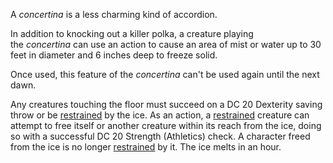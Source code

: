 A _concertina_ is a less charming kind of accordion.

In addition to knocking out a killer polka, a creature playing the _concertina_ can use an action to cause an area of mist or water up to 30 feet in diameter and 6 inches deep to freeze solid.

Once used, this feature of the _concertina_ can't be used again until the next dawn.

Any creatures touching the floor must succeed on a DC 20 Dexterity saving throw or be [restrained](https://5e.tools/conditionsdiseases.html#restrained_phb) by the ice. As an action, a [restrained](https://5e.tools/conditionsdiseases.html#restrained_phb) creature can attempt to free itself or another creature within its reach from the ice, doing so with a successful DC 20 Strength (Athletics) check. A character freed from the ice is no longer [restrained](https://5e.tools/conditionsdiseases.html#restrained_phb) by it. The ice melts in an hour.